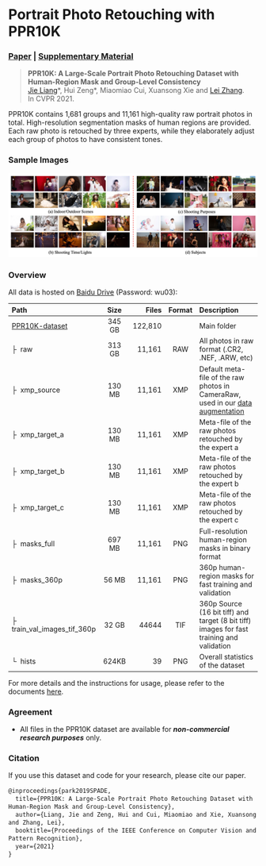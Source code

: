 # Portrait Photo Retouching with PPR10K

### [Paper]() |   [Supplementary Material]()

> **PPR10K: A Large-Scale Portrait Photo Retouching Dataset with Human-Region Mask and Group-Level Consistency** <br>
> [Jie Liang](liangjie.xyz)\*, Hui Zeng\*, Miaomiao Cui, Xuansong Xie and [Lei Zhang](https://www4.comp.polyu.edu.hk/~cslzhang/). <br>
> In CVPR 2021.

PPR10K contains 1,681 groups and 11,161 high-quality raw portrait photos in total. 
High-resolution segmentation masks of human regions are provided. 
Each raw photo is retouched by three experts, while they elaborately adjust each group of photos to have consistent tones.

### Sample Images

![sample_images](imgs/sample_imgs.jpg)

### Overview

All data is hosted on [Baidu Drive](https://pan.baidu.com/s/1hpMO__JIvqWImdL8rznYcw) (Password: wu03):

| Path | Size | Files | Format | Description
| :--- | :---: | ----: | :----: | :----------
| [PPR10K-dataset](https://pan.baidu.com/s/1hpMO__JIvqWImdL8rznYcw) | 345 GB | 122,810 | | Main folder
| &boxvr;&nbsp; raw | 313 GB | 11,161 | RAW | All photos in raw format (.CR2, .NEF, .ARW, etc)
| &boxvr;&nbsp; xmp_source | 130 MB | 11,161 | XMP | Default meta-file of the raw photos in CameraRaw, used in our [data augmentation]()
| &boxvr;&nbsp; xmp_target_a | 130 MB | 11,161 | XMP | Meta-file of the raw photos retouched by the expert a
| &boxvr;&nbsp; xmp_target_b | 130 MB | 11,161 | XMP | Meta-file of the raw photos retouched by the expert b
| &boxvr;&nbsp; xmp_target_c | 130 MB | 11,161 | XMP | Meta-file of the raw photos retouched by the expert c
| &boxvr;&nbsp; masks_full | 697 MB | 11,161 | PNG | Full-resolution human-region masks in binary format
| &boxvr;&nbsp; masks_360p | 56 MB | 11,161 | PNG | 360p human-region masks for fast training and validation
| &boxvr;&nbsp; train_val_images_tif_360p | 32 GB | 44644 | TIF | 360p Source (16 bit tiff) and target (8 bit tiff) images for fast training and validation
| &boxur;&nbsp; hists | 624KB | 39 | PNG | Overall statistics of the dataset

For more details and the instructions for usage, please refer to the documents [here](docs/dataset_usage.md).

### Agreement

- All files in the PPR10K dataset are available for ***non-commercial research purposes*** only.


### Citation
If you use this dataset and code for your research, please cite our paper.
```
@inproceedings{park2019SPADE,
  title={PPR10K: A Large-Scale Portrait Photo Retouching Dataset with Human-Region Mask and Group-Level Consistency},
  author={Liang, Jie and Zeng, Hui and Cui, Miaomiao and Xie, Xuansong and Zhang, Lei},
  booktitle={Proceedings of the IEEE Conference on Computer Vision and Pattern Recognition},
  year={2021}
}
```
